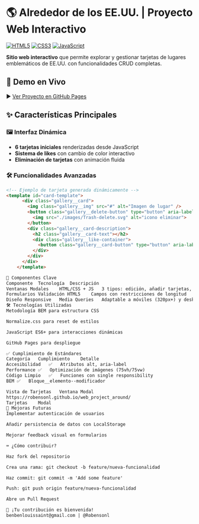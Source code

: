# 🌎 Alrededor de los EE.UU. | Proyecto Web Interactivo

[![HTML5](https://img.shields.io/badge/HTML5-E34F26?style=flat&logo=html5&logoColor=white)](https://developer.mozilla.org/es/docs/Web/HTML)
[![CSS3](https://img.shields.io/badge/CSS3-1572B6?style=flat&logo=css3&logoColor=white)](https://developer.mozilla.org/es/docs/Web/CSS)
[![JavaScript](https://img.shields.io/badge/JavaScript-F7DF1E?style=flat&logo=javascript&logoColor=black)](https://developer.mozilla.org/es/docs/Web/JavaScript)

**Sitio web interactivo** que permite explorar y gestionar tarjetas de lugares emblemáticos de EE.UU. con funcionalidades CRUD completas.

## 🚀 Demo en Vivo
▶️ [Ver Proyecto en GitHub Pages](https://robensonl.github.io/web_project_around/)

## ✨ Características Principales

### 🖼️ Interfaz Dinámica
- **6 tarjetas iniciales** renderizadas desde JavaScript
- **Sistema de likes** con cambio de color interactivo
- **Eliminación de tarjetas** con animación fluida

### 🛠️ Funcionalidades Avanzadas
```html
<!-- Ejemplo de tarjeta generada dinámicamente -->
<template id="card-template">
      <div class="gallery__card">
        <img class="gallery__img" src="#" alt="Imagen de lugar" />
        <button class="gallery__delete-button" type="button" aria-label="Eliminar tarjeta">
          <img src="./images/Trash-delete.svg" alt="icono eliminar">
        </button>
        <div class="gallery__card-description">
          <h2 class="gallery__card-text"></h2>
          <div class="gallery__like-container">
            <button class="gallery__card-button" type="button" aria-label="Me gusta"></button>
          </div>
        </div>
      </div>
    </template>

🧩 Componentes Clave
Componente	Tecnología	Descripción
Ventanas Modales	HTML/CSS + JS	3 tipos: edición, añadir tarjetas, zoom
Formularios	Validación HTML5	Campos con restricciones de longitud
Diseño Responsive	Media Queries	Adaptable a móviles (320px+) y desktop
🛠️ Tecnologías Utilizadas
Metodología BEM para estructura CSS

Normalize.css para reset de estilos

JavaScript ES6+ para interacciones dinámicas

GitHub Pages para despliegue

✅ Cumplimiento de Estándares
Categoría	Cumplimiento	Detalle
Accesibilidad	✅	Atributos alt, aria-label
Performance	✅	Optimización de imágenes (75vh/75vw)
Código Limpio	✅	Funciones con single responsibility
BEM	✅	Bloque__elemento--modificador

Vista de Tarjetas	Ventana Modal 
https://robensonl.github.io/web_project_around/
Tarjetas	Modal
🔄 Mejoras Futuras
Implementar autenticación de usuarios

Añadir persistencia de datos con LocalStorage

Mejorar feedback visual en formularios

⌨️ ¿Cómo contribuir?

Haz fork del repositorio

Crea una rama: git checkout -b feature/nueva-funcionalidad

Haz commit: git commit -m 'Add some feature'

Push: git push origin feature/nueva-funcionalidad

Abre un Pull Request

🌟 ¡Tu contribución es bienvenida!
benbenlouissaint@gmail.com | @Robensonl